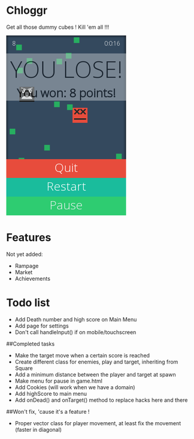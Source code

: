 Chloggr
=======

Get all those dummy cubes ! Kill 'em all !!!

![image](https://raw.githubusercontent.com/29jm/Chloggr/master/assets/screenshot.png)

Features
========

Not yet added:
* Rampage
* Market
* Achievements

Todo list
=========

* Add Death number and high score on Main Menu
* Add page for settings
* Don't call handleInput() if on mobile/touchscreen

##Completed tasks
* Make the target move when a certain score is reached
* Create different class for enemies, play and target, inheriting from Square
* Add a minimum distance between the player and target at spawn
* Make menu for pause in game.html
* Add Cookies (will work when we have a domain)
* Add highScore to main menu
* Add onDead() and onTarget() method to replace hacks here and there

##Won't fix, 'cause it's a feature !
* Proper vector class for player movement, at least fix the movement (faster in diagonal)